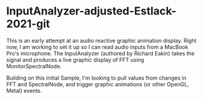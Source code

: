 # InputAnalyzer-adjusted-Estlack-2021-git

This is an early attempt at an audio reactive graphic animation display. Right now, I am working to set it up so I can read audio inputs from a MacBook Pro's microphone. The InputAnalyzer (authored by Richard Eakin) takes the signal and produces a live graphic display of FFT using MonitorSpectralNode. 

Building on this initial Sample, I'm looking to pull values from changes in FFT and SpectralNode, and trigger graphic animations (or other OpenGL, Metal) events.
